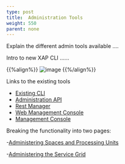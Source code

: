 ```yaml
---
type: post
title:  Administration Tools
weight: 550
parent: none
---
```



Explain the different admin tools available ....
 
Intro to new XAP CLI ......



{{%align%}}
![image](/attachment_files/admin/xap-cli.png)
{{%/align%}}



Links to the existing tools

- [Existing CLI]()
- [Administration API]()
- [Rest Manager]()
- [Web Management Console]()
- [Management Console]()
 

Breaking the functionality into two pages:
 
 -[Administering Spaces and Processing Units](/howto/admin-tools-pu.html)
 
 -[Administering the Service Grid](/howto/admin-tools-service-grid.html)
